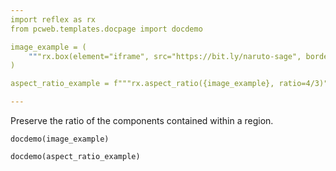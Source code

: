 ```yaml
---
import reflex as rx
from pcweb.templates.docpage import docdemo

image_example = (
    """rx.box(element="iframe", src="https://bit.ly/naruto-sage", border_color="red")"""
)

aspect_ratio_example = f"""rx.aspect_ratio({image_example}, ratio=4/3)"""

---
```


Preserve the ratio of the components contained within a region.

```reflex
docdemo(image_example)
```

```reflex
docdemo(aspect_ratio_example)
```

